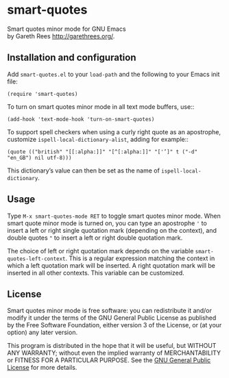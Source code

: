 # smart-quotes

Smart quotes minor mode for GNU Emacs  
by Gareth Rees <http://garethrees.org/>.  


## Installation and configuration

Add `smart-quotes.el` to your `load-path` and the following to your Emacs init file:

    (require 'smart-quotes)

To turn on smart quotes minor mode in all text mode buffers, use::

    (add-hook 'text-mode-hook 'turn-on-smart-quotes)

To support spell checkers when using a curly right quote as an apostrophe,
customize `ispell-local-dictionary-alist`, adding for example::

    (quote (("british" "[[:alpha:]]" "[^[:alpha:]]" "['’]" t ("-d" "en_GB") nil utf-8)))

This dictionary’s value can then be set as the name of `ispell-local-dictionary`.


## Usage

Type `M-x smart-quotes-mode RET` to toggle smart quotes minor
mode. When smart quote minor mode is turned on, you can type an
apostrophe `'` to insert a left or right single quotation mark
(depending on the context), and double quotes `"` to insert a left or
right double quotation mark.

The choice of left or right quotation mark depends on the variable
`smart-quotes-left-context`. This is a regular expression matching the
context in which a left quotation mark will be inserted. A right
quotation mark will be inserted in all other contexts. This variable can
be customized.


## License

Smart quotes minor mode is free software: you can redistribute it and/or
modify it under the terms of the GNU General Public License as published
by the Free Software Foundation, either version 3 of the License, or (at
your option) any later version.

This program is distributed in the hope that it will be useful, but
WITHOUT ANY WARRANTY; without even the implied warranty of
MERCHANTABILITY or FITNESS FOR A PARTICULAR PURPOSE.  See the [GNU
General Public License](https://www.gnu.org/licenses/gpl-3.0.html) for more details.
